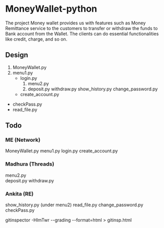 # MoneyWallet-python

The project Money wallet provides us with features such as Money Remittance service to the customers to transfer or withdraw the funds to Bank account from the Wallet. The clients can do essential functionalities like credit, charge, and so on.


## Design 
1. MoneyWallet.py
2. menu1.py
    * login.py 
        1. menu2.py    
        2. deposit.py  withdraw.py  show_history.py change_password.py 
    * create_account.py 
* checkPass.py 
* read_file.py



      
## Todo

### ME (Network)
MoneyWallet.py
menu1.py
login.py 
create_account.py

### Madhura (Threads)
menu2.py    
deposit.py  withdraw.py 

### Ankita (RE)
show_history.py (under menu2)
read_file.py
change_password.py 
checkPass.py 

gitinspector -HlmTwr --grading --format=html > gitinsp.html

